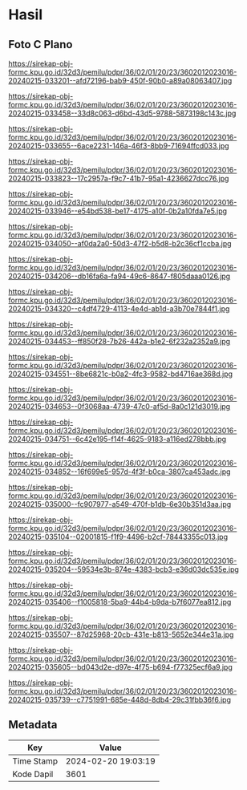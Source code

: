 # Hasil

## Foto C Plano

https://sirekap-obj-formc.kpu.go.id/32d3/pemilu/pdpr/36/02/01/20/23/3602012023016-20240215-033201--afd72196-bab9-450f-90b0-a89a08063407.jpg

https://sirekap-obj-formc.kpu.go.id/32d3/pemilu/pdpr/36/02/01/20/23/3602012023016-20240215-033458--33d8c063-d6bd-43d5-9788-5873198c143c.jpg

https://sirekap-obj-formc.kpu.go.id/32d3/pemilu/pdpr/36/02/01/20/23/3602012023016-20240215-033655--6ace2231-146a-46f3-8bb9-71694ffcd033.jpg

https://sirekap-obj-formc.kpu.go.id/32d3/pemilu/pdpr/36/02/01/20/23/3602012023016-20240215-033823--17c2957a-f9c7-41b7-95a1-4236627dcc76.jpg

https://sirekap-obj-formc.kpu.go.id/32d3/pemilu/pdpr/36/02/01/20/23/3602012023016-20240215-033946--e54bd538-be17-4175-a10f-0b2a10fda7e5.jpg

https://sirekap-obj-formc.kpu.go.id/32d3/pemilu/pdpr/36/02/01/20/23/3602012023016-20240215-034050--af0da2a0-50d3-47f2-b5d8-b2c36cf1ccba.jpg

https://sirekap-obj-formc.kpu.go.id/32d3/pemilu/pdpr/36/02/01/20/23/3602012023016-20240215-034206--db16fa6a-fa94-49c6-8647-f805daaa0126.jpg

https://sirekap-obj-formc.kpu.go.id/32d3/pemilu/pdpr/36/02/01/20/23/3602012023016-20240215-034320--c4df4729-4113-4e4d-ab1d-a3b70e7844f1.jpg

https://sirekap-obj-formc.kpu.go.id/32d3/pemilu/pdpr/36/02/01/20/23/3602012023016-20240215-034453--ff850f28-7b26-442a-b1e2-6f232a2352a9.jpg

https://sirekap-obj-formc.kpu.go.id/32d3/pemilu/pdpr/36/02/01/20/23/3602012023016-20240215-034551--8be6821c-b0a2-4fc3-9582-bd4716ae368d.jpg

https://sirekap-obj-formc.kpu.go.id/32d3/pemilu/pdpr/36/02/01/20/23/3602012023016-20240215-034653--0f3068aa-4739-47c0-af5d-8a0c121d3019.jpg

https://sirekap-obj-formc.kpu.go.id/32d3/pemilu/pdpr/36/02/01/20/23/3602012023016-20240215-034751--6c42e195-f14f-4625-9183-a116ed278bbb.jpg

https://sirekap-obj-formc.kpu.go.id/32d3/pemilu/pdpr/36/02/01/20/23/3602012023016-20240215-034852--16f699e5-957d-4f3f-b0ca-3807ca453adc.jpg

https://sirekap-obj-formc.kpu.go.id/32d3/pemilu/pdpr/36/02/01/20/23/3602012023016-20240215-035000--fc907977-a549-470f-b1db-6e30b351d3aa.jpg

https://sirekap-obj-formc.kpu.go.id/32d3/pemilu/pdpr/36/02/01/20/23/3602012023016-20240215-035104--02001815-f1f9-4496-b2cf-78443355c013.jpg

https://sirekap-obj-formc.kpu.go.id/32d3/pemilu/pdpr/36/02/01/20/23/3602012023016-20240215-035204--59534e3b-874e-4383-bcb3-e36d03dc535e.jpg

https://sirekap-obj-formc.kpu.go.id/32d3/pemilu/pdpr/36/02/01/20/23/3602012023016-20240215-035406--f1005818-5ba9-44b4-b9da-b7f6077ea812.jpg

https://sirekap-obj-formc.kpu.go.id/32d3/pemilu/pdpr/36/02/01/20/23/3602012023016-20240215-035507--87d25968-20cb-431e-b813-5652e344e31a.jpg

https://sirekap-obj-formc.kpu.go.id/32d3/pemilu/pdpr/36/02/01/20/23/3602012023016-20240215-035605--bd043d2e-d97e-4f75-b694-f77325ecf6a9.jpg

https://sirekap-obj-formc.kpu.go.id/32d3/pemilu/pdpr/36/02/01/20/23/3602012023016-20240215-035739--c7751991-685e-448d-8db4-29c31fbb36f6.jpg


## Metadata

| Key        | Value               |
| ---------- | ------------------- |
| Time Stamp | 2024-02-20 19:03:19 |
| Kode Dapil | 3601                |



